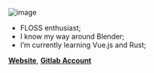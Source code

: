 ![image](https://user-images.githubusercontent.com/107685698/180875169-c4ef4a53-0411-453e-9704-da95d8202d80.png)
- FLOSS enthusiast;
- I know my way around Blender;
- I’m currently learning Vue.js and Rust;

**[Website](https://lokicalmito.github.io/)**,
**[Gitlab Account](https://gitlab.com/lokicalmito)**
